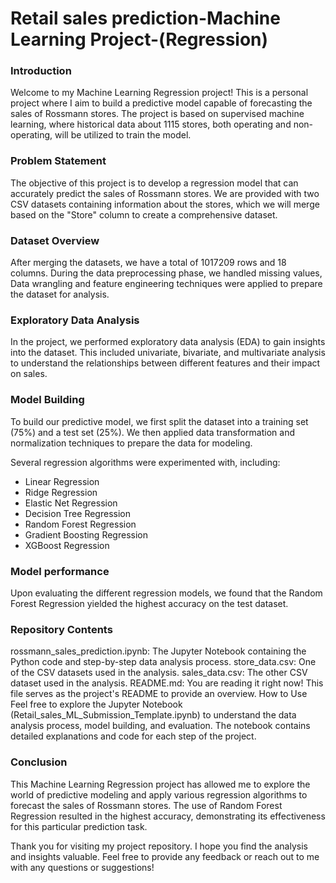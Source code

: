 # Retail sales prediction-Machine Learning Project-(Regression)

### Introduction
Welcome to my Machine Learning Regression project! This is a personal project where I aim to build a predictive model capable of forecasting the sales of Rossmann stores. The project is based on supervised machine learning, where historical data about 1115 stores, both operating and non-operating, will be utilized to train the model.

### Problem Statement
The objective of this project is to develop a regression model that can accurately predict the sales of Rossmann stores. We are provided with two CSV datasets containing information about the stores, which we will merge based on the "Store" column to create a comprehensive dataset.

### Dataset Overview
After merging the datasets, we have a total of 1017209 rows and 18 columns. During the data preprocessing phase, we handled missing values, Data wrangling and feature engineering techniques were applied to prepare the dataset for analysis.

### Exploratory Data Analysis
In the project, we performed exploratory data analysis (EDA) to gain insights into the dataset. This included univariate, bivariate, and multivariate analysis to understand the relationships between different features and their impact on sales.

### Model Building
To build our predictive model, we first split the dataset into a training set (75%) and a test set (25%). We then applied data transformation and normalization techniques to prepare the data for modeling.

 Several regression algorithms were experimented with, including:

- Linear Regression
- Ridge Regression
- Elastic Net Regression
- Decision Tree Regression
- Random Forest Regression
- Gradient Boosting Regression
- XGBoost Regression

### Model performance
Upon evaluating the different regression models, we found that the Random Forest Regression yielded the highest accuracy on the test dataset.

### Repository Contents
rossmann_sales_prediction.ipynb: The Jupyter Notebook containing the Python code and step-by-step data analysis process.
store_data.csv: One of the CSV datasets used in the analysis.
sales_data.csv: The other CSV dataset used in the analysis.
README.md: You are reading it right now! This file serves as the project's README to provide an overview.
How to Use
Feel free to explore the Jupyter Notebook (Retail_sales_ML_Submission_Template.ipynb) to understand the data analysis process, model building, and evaluation. The notebook contains detailed explanations and code for each step of the project.

### Conclusion
This Machine Learning Regression project has allowed me to explore the world of predictive modeling and apply various regression algorithms to forecast the sales of Rossmann stores. The use of Random Forest Regression resulted in the highest accuracy, demonstrating its effectiveness for this particular prediction task.

Thank you for visiting my project repository. I hope you find the analysis and insights valuable. Feel free to provide any feedback or reach out to me with any questions or suggestions!
